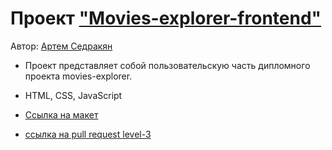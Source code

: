 # Проект ["Movies-explorer-frontend"](https://github.com/ArtemSedrakyan/movies-explorer-frontend)

Автор: [Артем Седракян](https://github.com/ArtemSedrakyan)

* Проект представляет собой пользовательскую часть дипломного проекта movies-explorer.

* HTML, CSS, JavaScript

* [Ссылка на макет](https://disk.yandex.ru/d/ZpSuPWJ35G1wmg)

* [ссылка на pull request level-3](https://github.com/ArtemSedrakyan/movies-explorer-frontend/pull/3)
